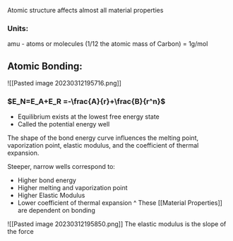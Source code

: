 Atomic structure affects almost all material properties

### Units:
amu - atoms or molecules (1/12 the atomic mass of Carbon) = 1g/mol

## Atomic Bonding:
![[Pasted image 20230312195716.png]]
### $E_N=E_A+E_R =-\frac{A}{r}+\frac{B}{r^n}$
- Equilibrium exists at the lowest free energy state
- Called the potential energy well

The shape of the bond energy curve influences the melting point, vaporization point, elastic modulus, and the coefficient of thermal expansion.

Steeper, narrow wells correspond to:
- Higher bond energy
- Higher melting and vaporization point
- Higher Elastic Modulus
- Lower coefficient of thermal expansion
^ These [[Material Properties]] are dependent on bonding

![[Pasted image 20230312195850.png]]
The elastic modulus is the slope of the force 

